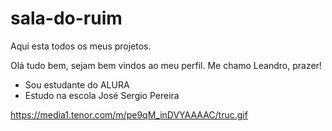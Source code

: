 # sala-do-ruim
Aqui esta todos os meus projetos.

Olá tudo bem, sejam bem vindos ao meu perfil. 
Me chamo Leandro, prazer!

- Sou estudante do ALURA
- Estudo na escola José Sergio Pereira

https://media1.tenor.com/m/pe9qM_inDVYAAAAC/truc.gif
